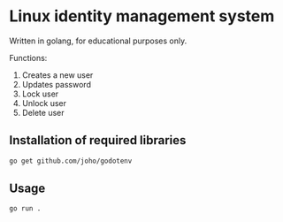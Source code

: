 # Linux identity management system

Written in golang, for educational purposes only.

Functions:

1. Creates a new user
2. Updates password
3. Lock user
4. Unlock user
5. Delete user

## Installation of required libraries

```bash
go get github.com/joho/godotenv
```

## Usage

```bash
go run .
```
